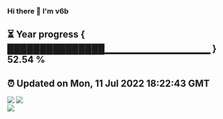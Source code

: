 ### Hi there 👋  I'm v6b  
⏳ Year progress { ███████████████▁▁▁▁▁▁▁▁▁▁▁▁▁▁▁ } 52.54 %
---
⏰ Updated on Mon, 11 Jul 2022 18:22:43 GMT
---
![](https://github-readme-stats.vercel.app/api?username=v6b&bg_color=30,e96443,904e95&title_color=fff&text_color=fff&layout=compact)
![](https://github-readme-stats.vercel.app/api/top-langs/?username=v6b&layout=compact&bg_color=30,e96443,904e95&title_color=fff&text_color=fff)  
![](https://gcore.jsdelivr.net/gh/v6b/v6b@main/assets/github-contribution-grid-snake.svg)

